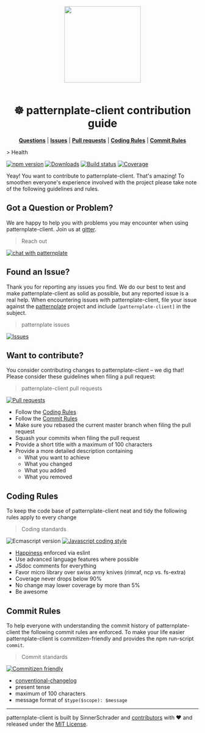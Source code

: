 <div align="center">
  <a href="https://github.com/sinnerschrader/patternplate">
    <img width="200" src="https://cdn.rawgit.com/sinnerschrader/patternplate-client/master/patternplate.svg" />
  </a>
</div>
<br />
<h1 align="center">☸ patternplate-client contribution guide</h1>
<p align="center">
  <b><a href="#got-a-question-or-problem">Questions</a></b> | <b><a href="#found-an-issue">Issues</a></b> | <b><a href="#want-to-contribute">Pull requests</a></b> | <b><a href="#coding-rules">Coding Rules</a></b> | <b><a href="#commit-rules">Commit Rules</a></b>
</p>
> Health

[![npm version][npm-image]][npm-url] [![Downloads][npm-dl-image]][npm-url]
[![Build status][ci-image]][ci-url] [![Coverage][coverage-image]][coverage-url]

Yeay! You want to contribute to patternplate-client. That's amazing!
To smoothen everyone's experience involved with the project please take note of the following guidelines and rules.

## Got a Question or Problem?
We are happy to help you with problems you may encounter when using patternplate-client. Join us at [gitter][gitter-url].

> Reach out

[![chat with patternplate][gitter-image]][gitter-url]

## Found an Issue?
Thank you for reporting any issues you find. We do our best to test and make patternplate-client as solid as possible, but any reported issue is a real help.
When encountering issues with patternplate-client, file your issue against the [patternplate](/sinnerschrader/patternplate) project and include `[patternplate-client]` in the subject.

> patternplate issues

[![Issues][issue-image]][issue-url]

<!-- Issues are disabled for now -->
<!-- Please follow these guidelines when reporting issues: -->
<!-- * Provide a title in the format of `<Error> when <Task>` -->
<!-- * Tag your issue with the tag `bug` -->
<!-- * Provide a short summary of what you are trying to do -->
<!-- * Provide the log of the encountered error if applicable -->
<!-- * Provide the exact version of patternplate-client. Check `npm ls patternplate-client` when in doubt -->
<!-- * Be awesome and consider contributing a [pull request](#want-to-contribute) -->

## Want to contribute?
You consider contributing changes to patternplate-client – we dig that!
Please consider these guidelines when filing a pull request:

> patternplate-client pull requests

[![Pull requests][pr-image]][pr-url]

* Follow the [Coding Rules](#coding-rules)
* Follow the [Commit Rules](#commit-rules)
* Make sure you rebased the current master branch when filing the pull request
* Squash your commits when filing the pull request
* Provide a short title with a maximum of 100 characters
* Provide a more detailed description containing
	* What you want to achieve
	* What you changed
	* What you added
	* What you removed

## Coding Rules
To keep the code base of patternplate-client neat and tidy the following rules apply to every change

> Coding standards

![Ecmascript version][ecma-image] [![Javascript coding style][codestyle-image]][codestyle-url]

* [Happiness](/sindresorhus/xo) enforced via eslint
* Use advanced language features where possible
* JSdoc comments for everything
* Favor micro library over swiss army knives (rimraf, ncp vs. fs-extra)
* Coverage never drops below 90%
* No change may lower coverage by more than 5%
* Be awesome

## Commit Rules
To help everyone with understanding the commit history of patternplate-client the following commit rules are enforced.
To make your life easier patternplate-client is commitizen-friendly and provides the npm run-script `commit`.

> Commit standards

[![Commitizen friendly][commitizen-image]][commitizen-url]

* [conventional-changelog](/commitizen/cz-conventional-changelog)
* present tense
* maximum of 100 characters
* message format of `$type($scope): $message`

---
patternplate-client is built by SinnerSchrader and [contributors](./documentation/contributors.md) with :heart:
and released under the [MIT License](./license.md).

[commitizen-url]: http://commitizen.github.io/cz-cli/
[commitizen-image]: https://img.shields.io/badge/commitizen-friendly-3989c9.svg?style=flat-square

[pr-url]: http://issuestats.com/github/sinnerschrader/patternplate-client
[pr-image]: http://issuestats.com/github/sinnerschrader/patternplate-client/badge/pr?style=flat-square
[issue-url]: https://github.com/sinnerschrader/patternplate/issues
[issue-image]: http://issuestats.com/github/sinnerschrader/patternplate/badge/issue?style=flat-square

[ecma-image]: https://img.shields.io/badge/babel%20stage-0-3989c9.svg?style=flat-square
[codestyle-url]: https://github.com/sindresorhus/xo
[codestyle-image]: https://img.shields.io/badge/code%20style-xo-3989c9.svg?style=flat-square

[gitter-image]: https://img.shields.io/badge/gitter-join%20chat-3989c9.svg?style=flat-square
[gitter-url]: https://gitter.im/sinnerschrader/patternplate

[npm-url]: https://www.npmjs.org/package/patternplate-client
[npm-image]: https://img.shields.io/npm/v/patternplate-client.svg?style=flat-square
[npm-dl-image]: http://img.shields.io/npm/dm/patternplate-client.svg?style=flat-square

[ci-url]: https://travis-ci.org/sinnerschrader/patternplate-client
[ci-image]: https://img.shields.io/travis/sinnerschrader/patternplate-client.svg?style=flat-square
[coverage-url]: https://coveralls.io/r/sinnerschrader/patternplate-client
[coverage-image]: https://img.shields.io/coveralls/sinnerschrader/patternplate-client.svg?style=flat-square
